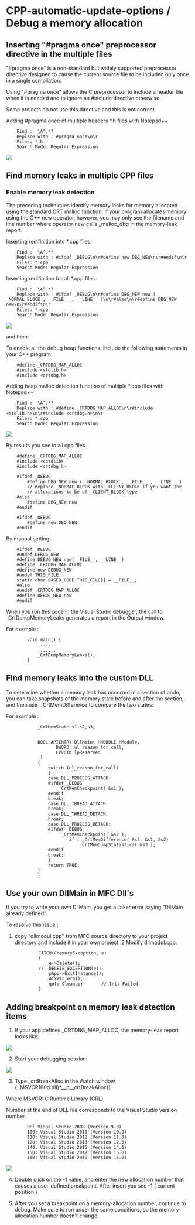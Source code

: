 # CPP-automatic-update-options / Debug a memory allocation

## Inserting "#pragma once" preprocessor directive in the multiple files

"#pragma once" is a non-standard but widely supported preprocessor directive designed to cause the current source file to be included only once in a single compilation.

Using "#pragma once" allows the C preprocessor to include a header file when it is needed and to ignore an #include directive otherwise. 

Some projects do not use this directive and this is not correct.

Adding #pragma once of multiple headers *.h files with Notepad++ 

		Find :  \A^.*?
		Replace with : #pragma once\n\r
		Files: *.h
		Search Mode: Regular Expression

![](./images/notepad_insert_pragma_once.png)

## Find memory leaks in multiple CPP files

### Enable memory leak detection 


The preceding techniques identify memory leaks for memory allocated using the standard CRT malloc function. If your program allocates memory using the C++ new operator, however, you may only see the filename and line number where operator new calls _malloc_dbg in the memory-leak report.

Inserting redifinition into *.cpp files

		Find :  \A^.*?
		Replace with : #ifdef _DEBUG\n\r#define new DBG_NEW\n\r#endif\n\r
		Files: *.cpp
		Search Mode: Regular Expression


		
Inserting redifinition for all *.cpp files

		Find :  \A^.*?
		Replace with : #ifdef _DEBUG\n\r#define DBG_NEW new ( _NORMAL_BLOCK , __FILE__ , __LINE__ )\n\r#else\n\r#define DBG_NEW new\n\r#endif\n\r
		Files: *.cpp
		Search Mode: Regular Expression

![](./images/new_redifinition.png)

and then:

To enable all the debug heap functions, include the following statements in your C++ program

		#define _CRTDBG_MAP_ALLOC
		#include <stdlib.h>
		#include <crtdbg.h>

Adding heap malloc detection function of multiple *.cpp files with Notepad++ 

		Find :  \A^.*?
		Replace with : #define _CRTDBG_MAP_ALLOC\n\r#include <stdlib.h>\n\r#include <crtdbg.h>\n\r
		Files: *.cpp
		Search Mode: Regular Expression 

![](./images/enable_memory_leek_detection.png)

By results you see in all cpp files

		#define _CRTDBG_MAP_ALLOC
		#include <cstdlib>
		#include <crtdbg.h>

		#ifdef _DEBUG
			#define DBG_NEW new ( _NORMAL_BLOCK , __FILE__ , __LINE__ )
			// Replace _NORMAL_BLOCK with _CLIENT_BLOCK if you want the
			// allocations to be of _CLIENT_BLOCK type
		#else
			#define DBG_NEW new
		#endif

		#ifdef _DEBUG
			#define new DBG_NEW
		#endif

By manual setting

		#ifdef _DEBUG
		#undef DEBUG_NEW
		#define DEBUG_NEW new(__FILE__, __LINE__)
		#define _CRTDBG_MAP_ALLOC
		#define new DEBUG_NEW
		#undef THIS_FILE
		static char BASED_CODE THIS_FILE[] = __FILE__;
		#else
		#undef _CRTDBG_MAP_ALLOC
		#define DEBUG_NEW new
		#endif

When you run this code in the Visual Studio debugger, the call to _CrtDumpMemoryLeaks generates a report in the Output window.		

For example :

			void main() {
			    .......
			    ,,,,,,, 
			    _CrtDumpMemoryLeaks();
			}
			
## Find memory leaks into the custom DLL

To determine whether a memory leak has occurred in a section of code, you can take snapshots of the memory state before and after the section, and then use _ CrtMemDifference to compare the two states:

For example :


				_CrtMemState s1.s2,s3;


				BOOL APIENTRY DllMain( HMODULE hModule,
					   DWORD  ul_reason_for_call,
					   LPVOID lpReserved
				 )
				{
					switch (ul_reason_for_call)
					{
					case DLL_PROCESS_ATTACH:
					#ifdef _DEBUG	
						_CrtMemCheckpoint( &s1 );
					#endif	
					break;
					case DLL_THREAD_ATTACH:
					break;
					case DLL_THREAD_DETACH:
					break;
					case DLL_PROCESS_DETACH:
					#ifdef _DEBUG	
					   	 _CrtMemCheckpoint( &s2 );
							if ( _CrtMemDifference( &s3, &s1, &s2) 
 					  			_CrtMemDumpStatistics( &s3 );
					#endif					   
					break;
					}
					return TRUE;
				}
				}

## Use your own DllMain in MFC Dll's

If you try to write your own DllMain, you get a linker error saying "DllMain already defined". 

To resolve this issue :
1) copy "dllmodul.cpp" from MFC source directory to your project directory and include it in your own project.
2 Modify dllmodul.cpp:

				CATCH(CMemoryException, e)
				{
					e->Delete();
				//	DELETE_EXCEPTION(e);
					pApp->ExitInstance();
					AfxWinTerm();
					goto Cleanup;       // Init Failed
				}

## Adding breakpoint on memory leak detection items

1) If your app defines _CRTDBG_MAP_ALLOC, the memory-leak report looks like:

![](./images/memory_leak.png)

2) Start your debugging session:

![](./images/memory_leak_stop.png)

3) Type _crtBreakAlloc in the Watch window. 
{,,MSVCR160d.dll}*__p__crtBreakAlloc()

Where MSVCR: C Runtime Library (CRL)

Number at the end of DLL file corresponds to the Visual Studio version number.

			90: Visual Studio 2008 (Version 9.0)
			100: Visual Studio 2010 (Version 10.0)
			110: Visual Studio 2012 (Version 11.0)
			120: Visual Studio 2013 (Version 12.0)
			140: Visual Studio 2015 (Version 14.0)
			150: Visual Studio 2017 (Version 15.0)
			160: Visual Studio 2019 (Version 16.0)


![](./images/memory_leak_watch.png)

4) Double click on the -1 value, and enter the new allocation number that causes a user-defined breakpoint. After insert you see -1 ( current position )

5) After you set a breakpoint on a memory-allocation number, continue to debug. Make sure to run under the same conditions, so the memory-allocation number doesn't change.
